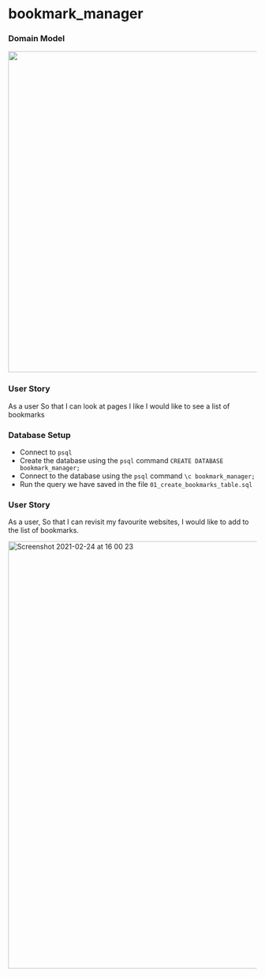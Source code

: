 # bookmark_manager


### Domain Model
<img src="https://user-images.githubusercontent.com/71288920/108745909-92b43e80-7533-11eb-8515-208497bbc511.png" width="650">

### User Story
As a user
So that I can look at pages I like
I would like to see a list of bookmarks

### Database Setup
- Connect to `psql`
- Create the database using the `psql` command `CREATE DATABASE bookmark_manager;`
- Connect to the database using the `psql` command `\c bookmark_manager;`
- Run the query we have saved in the file `01_create_bookmarks_table.sql`


### User Story
As a user,
So that I can revisit my favourite websites,
I would like to add to the list of bookmarks.

<img width="865" alt="Screenshot 2021-02-24 at 16 00 23" src="https://user-images.githubusercontent.com/75075773/109028256-86f28480-76b9-11eb-9eb4-f6c48b490864.png">
